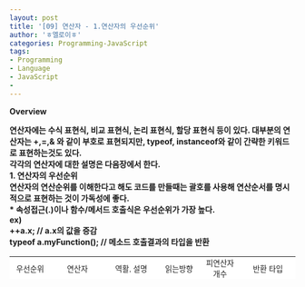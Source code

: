 ```yaml
---
layout: post
title: '[09] 연산자 - 1.연산자의 우선순위'
author: 'ㅎ엘로이ㅎ'
categories: Programming-JavaScript
tags:
- Programming
- Language
- JavaScript
-
---
```



<script> location.href='https://cafe.naver.com/develoid/701831' ; </script>

<b><span>Overview</span></b><div><b></div><div><span>연산자에는 수식 표현식, 비교 표현식, 논리 표현식, 할당 표현식 등이 있다. 대부분의 연산자는 +,=,&amp; 와 같이 부호로 표현되지만, typeof, instanceof와 같이 간략한 키워드로 표현하는것도 있다.</span></div><div><span>각각의 연산자에 대한 설명은 다음장에서 한다.</span></div><div><b></div><div><b></div><div><b><span>1. 연산자의 우선순위</span></b></div><div><b></div><div><span>연산자의 연산순위를 이해한다고 해도 코드를 만들때는&nbsp;</span><b><span>괄호를 사용해 연산순서를 명시적으로 표현하는 것이 가독성에 좋다.</span></b></div><div><b></div><div><b><span>* 속성접근(.)이나 함수/메서드 호출식은 우선순위가 가장 높다.</span></b></div><div><span>ex)&nbsp;</span></div><div><span>++a.x; // a.x의 값을 증감</span></div><div><span>typeof a.myFunction(); // 메소드 호출결과의 타입을 반환</span></div><div><b></div><div><table width="688" height="40" bgcolor="#b7bbb5" border="0" cellspacing="1" cellpadding="1" style="text-align: center;"><tbody><tr bgcolor="#ffffff"><td width="98" style="font-family: 돋움, dotum, Helvetica, sans-serif; font-size: 10pt; color: rgb(32, 32, 32);"><span>우선</span><a id="temp_hw7130" target="_blank"></a><span>순위</span></td><td width="98" style="font-family: 돋움, dotum, Helvetica, sans-serif; font-size: 10pt; color: rgb(32, 32, 32);"><span>연산자</span></td><td width="98" style="font-family: 돋움, dotum, Helvetica, sans-serif; font-size: 10pt; color: rgb(32, 32, 32);"><span>역활, 설명</span></td><td width="98" style="font-family: 돋움, dotum, Helvetica, sans-serif; font-size: 10pt; color: rgb(32, 32, 32);"><span>읽는방향</span></td><td width="98" style="font-family: 돋움, dotum, Helvetica, sans-serif; font-size: 10pt; color: rgb(32, 32, 32);"><span>피연산자 개수</span></td><td width="98" style="font-family: 돋움, dotum, Helvetica, sans-serif; font-size: 10pt; color: rgb(32, 32, 32);"><span>반환 타입</span></td></tr><tr bgcolor="#ffffff"><td style="font-family: 돋움, dotum, Helvetica, sans-serif; font-size: 10pt; color: rgb(32, 32, 32);"><span>1</span></td><td style="font-family: 돋움, dotum, Helvetica, sans-serif; font-size: 10pt; color: rgb(32, 32, 32);"><div><span>++</span></div><div><span>--</span></div><div><span>-</span></div><div><span>+</span></div><div><span>~</span></div><div><span>!</span></div><div><span>delete</span></div><div><span>typeof</span></div><div><span>void</span></div></td><td style="font-family: 돋움, dotum, Helvetica, sans-serif; font-size: 10pt; color: rgb(32, 32, 32);"><span>전치or후치증가</span><b><span>전치or후치감소</span><b><span>음수</span><b><span>양수</span><b><span>비트(NOT)연산</span><b><span>논리(NOT)연산</span><b><span>속성제거</span><b><span>타입반환</span><b><span>undefined반환&nbsp;</span></td><td style="font-family: 돋움, dotum, Helvetica, sans-serif; font-size: 10pt; color: rgb(32, 32, 32);"><span>오른쪽부터&nbsp;</span></td><td style="font-family: 돋움, dotum, Helvetica, sans-serif; font-size: 10pt; color: rgb(32, 32, 32);"><span>1</span></td><td style="font-family: 돋움, dotum, Helvetica, sans-serif; font-size: 10pt; color: rgb(32, 32, 32);"><span>숫자</span><b><span>숫자</span><b><span>숫자</span><b><span>숫자</span><b><span>정수</span><b><span>불리언</span><b><span>불리언</span><b><span>문자열</span><b><span>undefined&nbsp;</span></td></tr><tr bgcolor="#ffffff"><td style="font-family: 돋움, dotum, Helvetica, sans-serif; font-size: 10pt; color: rgb(32, 32, 32);"><span>2</span></td><td style="font-family: 돋움, dotum, Helvetica, sans-serif; font-size: 10pt; color: rgb(32, 32, 32);"><div><span>*</span></div><div><span>/</span></div><div><span>%</span></div></td><td style="font-family: 돋움, dotum, Helvetica, sans-serif; font-size: 10pt; color: rgb(32, 32, 32);"><span>곱셈</span><b><span>나눗셈</span><b><span>나머지</span><b></td><td style="font-family: 돋움, dotum, Helvetica, sans-serif; font-size: 10pt; color: rgb(32, 32, 32);"><span>왼쪽부터</span></td><td style="font-family: 돋움, dotum, Helvetica, sans-serif; font-size: 10pt; color: rgb(32, 32, 32);"><span>2</span></td><td style="font-family: 돋움, dotum, Helvetica, sans-serif; font-size: 10pt; color: rgb(32, 32, 32);"><span>숫자&nbsp;</span></td></tr><tr bgcolor="#ffffff"><td style="font-family: 돋움, dotum, Helvetica, sans-serif; font-size: 10pt; color: rgb(32, 32, 32);"><span>3</span></td><td style="font-family: 돋움, dotum, Helvetica, sans-serif; font-size: 10pt; color: rgb(32, 32, 32);"><div><span>+</span></div><div><span>-</span></div><div><span>+</span></div></td><td style="font-family: 돋움, dotum, Helvetica, sans-serif; font-size: 10pt; color: rgb(32, 32, 32);"><span>&nbsp;덧셈</span><b><span>뺄셈</span><b><span>문자열 연결</span></td><td style="font-family: 돋움, dotum, Helvetica, sans-serif; font-size: 10pt; color: rgb(32, 32, 32);"><span>왼쪽부터</span></td><td style="font-family: 돋움, dotum, Helvetica, sans-serif; font-size: 10pt; color: rgb(32, 32, 32);"><span>2</span></td><td style="font-family: 돋움, dotum, Helvetica, sans-serif; font-size: 10pt; color: rgb(32, 32, 32);"><span>숫자</span><b><span>숫자</span><b><span>문자열&nbsp;</span></td></tr><tr bgcolor="#ffffff"><td style="font-family: 돋움, dotum, Helvetica, sans-serif; font-size: 10pt; color: rgb(32, 32, 32);"><span>4</span></td><td style="font-family: 돋움, dotum, Helvetica, sans-serif; font-size: 10pt; color: rgb(32, 32, 32);"><div><span>&nbsp;&lt;&lt;&nbsp;</span></div><div><span>&gt;&gt;</span></div><div><span><b></span></div><div><span>&gt;&gt;&gt;</span></div><div><span><b></span></div></td><td style="font-family: 돋움, dotum, Helvetica, sans-serif; font-size: 10pt; color: rgb(32, 32, 32);"><span>비트이동</span><b><span>비트이동</span><b><span>(부호비트제외)</span><b><span>비트이동</span><b><span>(부호비트포함)</span></td><td style="font-family: 돋움, dotum, Helvetica, sans-serif; font-size: 10pt; color: rgb(32, 32, 32);"><span>왼쪽부터</span></td><td style="font-family: 돋움, dotum, Helvetica, sans-serif; font-size: 10pt; color: rgb(32, 32, 32);"><span>2</span></td><td style="font-family: 돋움, dotum, Helvetica, sans-serif; font-size: 10pt; color: rgb(32, 32, 32);"><span>숫자</span></td></tr><tr bgcolor="#ffffff"><td style="font-family: 돋움, dotum, Helvetica, sans-serif; font-size: 10pt; color: rgb(32, 32, 32);"><span>5</span></td><td style="font-family: 돋움, dotum, Helvetica, sans-serif; font-size: 10pt; color: rgb(32, 32, 32);"><div><span>&lt;</span></div><div><span>&lt;</span></div><div><span>&lt;=</span></div><div><span>&lt;=</span></div><div><span>&gt;</span></div><div><span>&gt;</span></div><div><span>&gt;=</span></div><div><span>&gt;=</span></div><div><span>instanceof</span></div><div><span>in</span></div></td><td style="font-family: 돋움, dotum, Helvetica, sans-serif; font-size: 10pt; color: rgb(32, 32, 32);"><span>숫자비교</span><b><span>문자비교</span><b><span>숫자비교</span><b><span>문자비교</span><b><span>숫자비교</span><b><span>문자비교</span><b><span>숫자비교</span><b><span>문자비교</span><b><span>객체타입확인</span><b><span>속성확인&nbsp;</span></td><td style="font-family: 돋움, dotum, Helvetica, sans-serif; font-size: 10pt; color: rgb(32, 32, 32);"><span>&nbsp;왼쪽부터</span></td><td style="font-family: 돋움, dotum, Helvetica, sans-serif; font-size: 10pt; color: rgb(32, 32, 32);"><span>2</span></td><td style="font-family: 돋움, dotum, Helvetica, sans-serif; font-size: 10pt; color: rgb(32, 32, 32);"><span>불리언</span></td></tr><tr bgcolor="#ffffff"><td style="font-family: 돋움, dotum, Helvetica, sans-serif; font-size: 10pt; color: rgb(32, 32, 32);"><span>6</span></td><td style="font-family: 돋움, dotum, Helvetica, sans-serif; font-size: 10pt; color: rgb(32, 32, 32);"><div><span>==</span></div><div><span>!=</span></div><div><span>===</span></div><div><span>!==</span></div></td><td style="font-family: 돋움, dotum, Helvetica, sans-serif; font-size: 10pt; color: rgb(32, 32, 32);"><span>같다</span><b><span>같지않다</span><b><span>타입까지비교</span><b><span>타입까지비교</span></td><td style="font-family: 돋움, dotum, Helvetica, sans-serif; font-size: 10pt; color: rgb(32, 32, 32);"><span>왼쪽부터</span></td><td style="font-family: 돋움, dotum, Helvetica, sans-serif; font-size: 10pt; color: rgb(32, 32, 32);"><span>2</span></td><td style="font-family: 돋움, dotum, Helvetica, sans-serif; font-size: 10pt; color: rgb(32, 32, 32);"><span>불리언&nbsp;</span></td></tr><tr bgcolor="#ffffff"><td style="font-family: 돋움, dotum, Helvetica, sans-serif; font-size: 10pt; color: rgb(32, 32, 32);"><span>7</span></td><td style="font-family: 돋움, dotum, Helvetica, sans-serif; font-size: 10pt; color: rgb(32, 32, 32);"><span>&amp;</span></td><td style="font-family: 돋움, dotum, Helvetica, sans-serif; font-size: 10pt; color: rgb(32, 32, 32);"><span>비트AND</span></td><td style="font-family: 돋움, dotum, Helvetica, sans-serif; font-size: 10pt; color: rgb(32, 32, 32);"><span>왼쪽부터&nbsp;</span></td><td style="font-family: 돋움, dotum, Helvetica, sans-serif; font-size: 10pt; color: rgb(32, 32, 32);"><span>2</span></td><td style="font-family: 돋움, dotum, Helvetica, sans-serif; font-size: 10pt; color: rgb(32, 32, 32);"><span>숫자&nbsp;</span></td></tr><tr bgcolor="#ffffff"><td style="font-family: 돋움, dotum, Helvetica, sans-serif; font-size: 10pt; color: rgb(32, 32, 32);"><span>8</span></td><td style="font-family: 돋움, dotum, Helvetica, sans-serif; font-size: 10pt; color: rgb(32, 32, 32);"><span>·</span></td><td style="font-family: 돋움, dotum, Helvetica, sans-serif; font-size: 10pt; color: rgb(32, 32, 32);"><span>비트XOR</span></td><td style="font-family: 돋움, dotum, Helvetica, sans-serif; font-size: 10pt; color: rgb(32, 32, 32);"><span>왼쪽부터</span></td><td style="font-family: 돋움, dotum, Helvetica, sans-serif; font-size: 10pt; color: rgb(32, 32, 32);"><span>2</span></td><td style="font-family: 돋움, dotum, Helvetica, sans-serif; font-size: 10pt; color: rgb(32, 32, 32);"><span>숫자</span></td></tr><tr bgcolor="#ffffff"><td style="font-family: 돋움, dotum, Helvetica, sans-serif; font-size: 10pt; color: rgb(32, 32, 32);"><span>9</span></td><td style="font-family: 돋움, dotum, Helvetica, sans-serif; font-size: 10pt; color: rgb(32, 32, 32);"><span>|</span></td><td style="font-family: 돋움, dotum, Helvetica, sans-serif; font-size: 10pt; color: rgb(32, 32, 32);"><span>비트OR</span></td><td style="font-family: 돋움, dotum, Helvetica, sans-serif; font-size: 10pt; color: rgb(32, 32, 32);"><span>왼쪽부터</span></td><td style="font-family: 돋움, dotum, Helvetica, sans-serif; font-size: 10pt; color: rgb(32, 32, 32);"><span>2</span></td><td style="font-family: 돋움, dotum, Helvetica, sans-serif; font-size: 10pt; color: rgb(32, 32, 32);"><span>숫자&nbsp;</span></td></tr><tr bgcolor="#ffffff"><td style="font-family: 돋움, dotum, Helvetica, sans-serif; font-size: 10pt; color: rgb(32, 32, 32);"><span>10</span></td><td style="font-family: 돋움, dotum, Helvetica, sans-serif; font-size: 10pt; color: rgb(32, 32, 32);"><span>&amp;&amp;</span></td><td style="font-family: 돋움, dotum, Helvetica, sans-serif; font-size: 10pt; color: rgb(32, 32, 32);"><span>논리AND</span></td><td style="font-family: 돋움, dotum, Helvetica, sans-serif; font-size: 10pt; color: rgb(32, 32, 32);"><span>왼쪽부터</span></td><td style="font-family: 돋움, dotum, Helvetica, sans-serif; font-size: 10pt; color: rgb(32, 32, 32);"><span>2</span></td><td style="font-family: 돋움, dotum, Helvetica, sans-serif; font-size: 10pt; color: rgb(32, 32, 32);"><span>타입무방</span></td></tr><tr bgcolor="#ffffff"><td style="font-family: 돋움, dotum, Helvetica, sans-serif; font-size: 10pt; color: rgb(32, 32, 32);"><span>11</span></td><td style="font-family: 돋움, dotum, Helvetica, sans-serif; font-size: 10pt; color: rgb(32, 32, 32);"><span>||</span></td><td style="font-family: 돋움, dotum, Helvetica, sans-serif; font-size: 10pt; color: rgb(32, 32, 32);"><span>논리OR</span></td><td style="font-family: 돋움, dotum, Helvetica, sans-serif; font-size: 10pt; color: rgb(32, 32, 32);"><span>왼쪽부터</span></td><td style="font-family: 돋움, dotum, Helvetica, sans-serif; font-size: 10pt; color: rgb(32, 32, 32);"><span>2</span></td><td style="font-family: 돋움, dotum, Helvetica, sans-serif; font-size: 10pt; color: rgb(32, 32, 32);"><span>타입무방</span></td></tr><tr bgcolor="#ffffff"><td style="font-family: 돋움, dotum, Helvetica, sans-serif; font-size: 10pt; color: rgb(32, 32, 32);"><span>12</span></td><td style="font-family: 돋움, dotum, Helvetica, sans-serif; font-size: 10pt; color: rgb(32, 32, 32);"><span>?:</span></td><td style="font-family: 돋움, dotum, Helvetica, sans-serif; font-size: 10pt; color: rgb(32, 32, 32);"><span>3항조건식</span></td><td style="font-family: 돋움, dotum, Helvetica, sans-serif; font-size: 10pt; color: rgb(32, 32, 32);"><span>오른쫀부터</span></td><td style="font-family: 돋움, dotum, Helvetica, sans-serif; font-size: 10pt; color: rgb(32, 32, 32);"><span>3</span></td><td style="font-family: 돋움, dotum, Helvetica, sans-serif; font-size: 10pt; color: rgb(32, 32, 32);"><span>타입무방</span></td></tr><tr bgcolor="#ffffff"><td style="font-family: 돋움, dotum, Helvetica, sans-serif; font-size: 10pt; color: rgb(32, 32, 32);"><span>13</span></td><td style="font-family: 돋움, dotum, Helvetica, sans-serif; font-size: 10pt; color: rgb(32, 32, 32);"><div><span>=</span></div><div><span>*=</span></div><div><span>/=</span></div><div><span>%=</span></div><div><span>+=</span></div><div><span>-=</span></div><div><span>&amp;=</span></div><div><span>·=</span></div><div><span>|=</span></div><div><span>&lt;&lt;=</span></div><div><span>&gt;&gt;=</span></div><div><span>&gt;&gt;&gt;=</span></div></td><td style="font-family: 돋움, dotum, Helvetica, sans-serif; font-size: 10pt; color: rgb(32, 32, 32);"><span>대입</span><b><span>(할당)</span></td><td style="font-family: 돋움, dotum, Helvetica, sans-serif; font-size: 10pt; color: rgb(32, 32, 32);"><span>&nbsp;오른쪽부터</span></td><td style="font-family: 돋움, dotum, Helvetica, sans-serif; font-size: 10pt; color: rgb(32, 32, 32);"><span>2</span></td><td style="font-family: 돋움, dotum, Helvetica, sans-serif; font-size: 10pt; color: rgb(32, 32, 32);"><span>타입무방</span></td></tr><tr bgcolor="#ffffff"><td style="font-family: 돋움, dotum, Helvetica, sans-serif; font-size: 10pt; color: rgb(32, 32, 32);"><span>14</span></td><td style="font-family: 돋움, dotum, Helvetica, sans-serif; font-size: 10pt; color: rgb(32, 32, 32);"><span>.</span></td><td style="font-family: 돋움, dotum, Helvetica, sans-serif; font-size: 10pt; color: rgb(32, 32, 32);"><span>쉼표연산자&nbsp;</span></td><td style="font-family: 돋움, dotum, Helvetica, sans-serif; font-size: 10pt; color: rgb(32, 32, 32);"><span>&nbsp;왼쪽부터</span></td><td style="font-family: 돋움, dotum, Helvetica, sans-serif; font-size: 10pt; color: rgb(32, 32, 32);"><span>&nbsp;2</span></td><td style="font-family: 돋움, dotum, Helvetica, sans-serif; font-size: 10pt; color: rgb(32, 32, 32);"><span>타입무방</span></td></tr></tbody></table><div><p><b></p><div><b></div></div></div>
